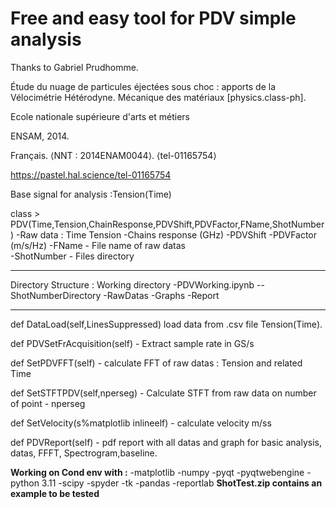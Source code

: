 # Free and easy tool for PDV simple analysis 

Thanks to Gabriel Prudhomme. 

Étude du nuage de particules éjectées sous choc : apports de la Vélocimétrie Hétérodyne. Mécanique des matériaux [physics.class-ph]. 

Ecole nationale supérieure d'arts et métiers

ENSAM, 2014.

Français. ⟨NNT : 2014ENAM0044⟩. ⟨tel-01165754⟩

https://pastel.hal.science/tel-01165754


Base signal for analysis :Tension(Time)

class > PDV(Time,Tension,ChainResponse,PDVShift,PDVFactor,FName,ShotNumber)
    -Raw data : Time Tension
    -Chains response (GHz)
    -PDVShift 
    -PDVFactor (m/s/Hz)
    -FName - File name of raw datas   
    -ShotNumber - Files directory
*************************************************************
Directory Structure : 
Working directory
    -PDVWorking.ipynb
    --ShotNumberDirectory
        -RawDatas
        -Graphs 
        -Report
******************************

def DataLoad(self,LinesSuppressed) load data from .csv file Tension(Time). 
       
def PDVSetFrAcquisition(self) - Extract sample rate in GS/s

def SetPDVFFT(self) - calculate FFT of raw datas :  Tension and related Time

def SetSTFTPDV(self,nperseg) - Calculate STFT from raw data on number of point - nperseg

def SetVelocity(s%matplotlib inlineelf) - calculate velocity m/ss

def PDVReport(self) - pdf report with all datas and graph for basic analysis, datas, FFFT, Spectrogram,baseline.  

**Working on Cond env with  :** 
    -matplotlib
    -numpy
    -pyqt
    -pyqtwebengine
    -python 3.11
    -scipy
    -spyder
    -tk
    -pandas
    -reportlab
**ShotTest.zip contains an example to be tested**

